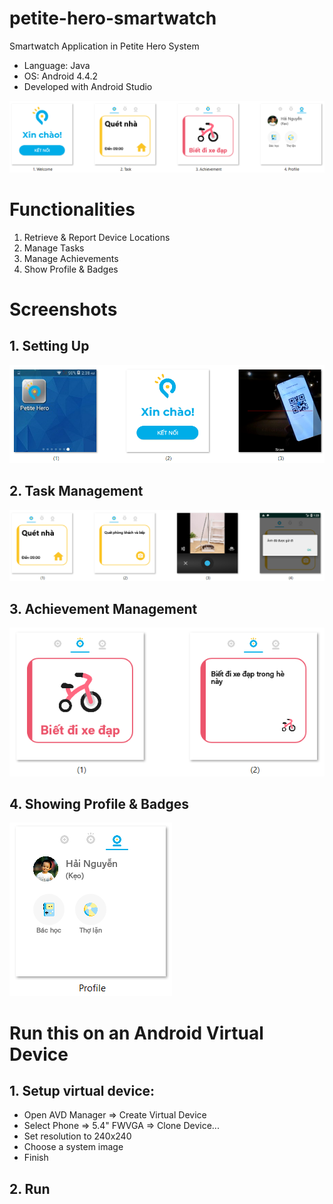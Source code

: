 # petite-hero-smartwatch
Smartwatch Application in Petite Hero System
- Language: Java
- OS: Android 4.4.2
- Developed with Android Studio

![](screenshots/overview.png)

# Functionalities
1. Retrieve & Report Device Locations
2. Manage Tasks
3. Manage Achievements
4. Show Profile & Badges

# Screenshots
## 1. Setting Up
![](screenshots/setup.png)
## 2. Task Management
![](screenshots/task.png)
## 3. Achievement Management
![](screenshots/achievement.png)
## 4. Showing Profile & Badges
![](screenshots/profile.png)

# Run this on an Android Virtual Device
## 1. Setup virtual device:
- Open AVD Manager => Create Virtual Device
- Select Phone => 5.4" FWVGA => Clone Device...
- Set resolution to 240x240
- Choose a system image
- Finish
## 2. Run